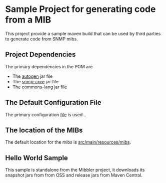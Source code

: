 # Sample Project for generating code from a MIB
This project provide a sample maven build that can be used by third parties to generate code from SNMP mibs.

## Project Dependencies 
The primary dependencies in the POM are 

* The [autogen](https://oss.sonatype.org/#nexus-search;quick~mibbler) jar file
* The [snmp-core](https://oss.sonatype.org/#nexus-search;quick~snmp-core) jar file
* The [commons-lang](http://mvnrepository.com/artifact/commons-lang/commons-lang/2.6) jar file

## The Default Configuration File
The primary configuration [file](./src/main/resources/defaultConfiguration.xml) is used ..

## The location of the MIBs
The default location for the mibs is [src/main/resources/mibs](./src/main/resources/mibs).

## Hello World Sample
This sample is standalone from the Mibbler project, it downloads its snapshot jars from from OSS and release jars from 
Maven Central.

